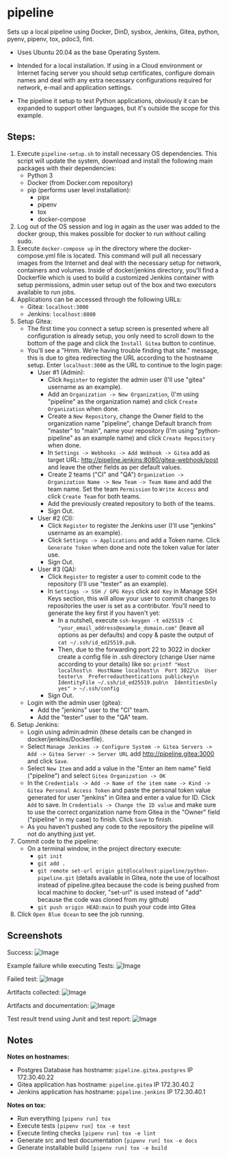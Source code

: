 # pipeline
Sets up a local pipeline using Docker, DinD, sysbox, Jenkins, Gitea, python, pyenv, pipenv, tox, pdoc3, fint. 

- Uses Ubuntu 20.04 as the base Operating System. 

 - Intended for a local installation. If using in a Cloud environment or Internet facing server you should setup certificates, configure domain names and deal with any extra necessary configurations required for network, e-mail and application settings.

- The pipeline it setup to test Python applications, obviously it can be expanded to support other languages, but it's outside the scope for this example.

## Steps:

1. Execute ```pipeline-setup.sh``` to install necessary OS dependencies. This script will update the system, download and install the following main packages with their dependencies:
    - Python 3
    - Docker (from Docker.com repository)
    - pip (performs user level installation):
      - pipx 
      - pipenv 
      - tox 
      - docker-compose
2. Log out of the OS session and log in again as the user was added to the docker group, this makes possible for docker to run without calling sudo.
3. Execute ```docker-compose up``` in the directory where the docker-compose.yml file is located. This command will pull all necessary images from the Internet and deal with the necessary setup for network, containers and volumes. Inside of docker/jenkins directory, you'll find a Dockerfile which is used to build a customized Jenkins container with setup permissions, admin user setup out of the box and two executors available to run jobs.
4. Applications can be accessed through the following URLs:
    - Gitea: ```localhost:3000```
    - Jenkins: ```localhost:8080```
5. Setup Gitea:
    - The first time you connect a setup screen is presented where all configuration is already setup, you only need to scroll down to the bottom of the page and click the ```Install Gitea``` button to continue. 
    - You'll see a "Hmm. We’re having trouble finding that site." message, this is due to gitea redirecting the URL according to the hostname setup. Enter ```localhost:3000``` as the URL to continue to the login page:
        - User #1 (Admin):
            - Click ```Register``` to register the admin user (I'll use "gitea" username as an example).
            - Add an ```Organization -> New Organization```, (I'm using "pipeline" as the organization name) and click  ```Create Organization``` when done.
            - Create a ```New Repository```, change the Owner field to the organization name "pipeline", change Default branch from "master" to "main", name your repository (I'm using "python-pipeline" as an example name) and click  ```Create Repository``` when done.
            - In ```Settings -> Webhooks -> Add Webhook -> Gitea``` add as target URL: http://pipeline.jenkins:8080/gitea-webhook/post and leave the other fields as per default values.
            - Create 2 teams ("CI" and "QA") ```Organization -> Organization Name -> New Team -> Team Name``` and add the team name. Set the team ```Permission``` to ```Write Access``` and click ```Create Team``` for both teams.
            - Add the previously created repository to both of the teams.
            - Sign Out.
        - User #2 (CI): 
            - Click ```Register``` to register the Jenkins user (I'll use "jenkins" username as an example).
            - Click ```Settings -> Applications``` and add a Token name. Click ```Generate Token``` when done and note the token value for later use.
            - Sign Out.
        - User #3 (QA): 
            - Click ```Register``` to register a user to commit code to the repository (I'll use "tester" as an example).
            - In ```Settings -> SSH / GPG Keys``` click ```Add Key``` in Manage SSH Keys section, this will allow your user to commit changes to repositories the user is set as a contributor. You'll need to generate the key first if you haven't yet:
                - In a nutshell, execute ```ssh-keygen -t ed25519 -C "your_email_address@example_domain.com"``` (leave all options as per defaults) and copy & paste the output of ```cat ~/.ssh/id_ed25519.pub```.
                - Then, due to the forwarding port 22 to 3022 in docker create a config file in .ssh directory (change User name according to your details) like so: ```printf "Host localhost\n  HostName localhost\n  Port 3022\n  User tester\n  Preferredauthentications publickey\n  IdentityFile ~/.ssh/id_ed25519.pub\n  IdentitiesOnly yes" > ~/.ssh/config```
            - Sign Out.
    - Login with the admin user (gitea): 
        - Add the "jenkins" user to the "CI" team.
        - Add the "tester" user to the "QA" team.
6. Setup Jenkins:
    - Login using admin:admin (these details can be changed in docker/jenkins/Dockerfile).
    - Select ```Manage Jenkins -> Configure System -> Gitea Servers -> Add -> Gitea Server -> Server URL``` add http://pipeline.gitea:3000 and click ```Save```.
    - Select ```New Item``` and add a value in the "Enter an item name" field ("pipeline") and select ```Gitea Organization -> OK``` 
    - In the ```Credentials -> Add -> Name of the item name -> Kind -> Gitea Personal Access Token``` and paste the personal token value generated for user "jenkins" in Gitea and enter a value for ID. Click ```Add``` to save. In ```Credentials -> Change the ID value``` and make sure to use the correct organization name from Gitea in the "Owner" field ("pipeline" in my case) to finish. Click ```Save``` to finish.
    - As you haven't pushed any code to the repository the pipeline will not do anything just yet.
7. Commit code to the pipeline:
    - On a terminal window, in the project directory execute:
        - ```git init```
        - ```git add .```
        - ```git remote set-url origin git@localhost:pipeline/python-pipeline.git``` (details available in Gitea, note the use of localhost instead of pipeline.gitea because the code is being pushed from local machine to docker, "set-url" is used instead of "add" because the code was cloned from my github)
        - ```git push origin HEAD:main``` to push your code into Gitea
8. Click ```Open Blue Ocean``` to see the job running.
## Screenshots
Success:
![Image](./screenshots/jenkins_blue_ocean_pass_tests.png?raw=true)

Example failure while executing Tests:
![Image](./screenshots/jenkins_blue_ocean_failed_tests.png?raw=true)

Failed test:
![Image](./screenshots/jenkins_blue_ocean_pipeline.png?raw=true)

Artifacts collected:
![Image](./screenshots/jenkins_blue_ocean_artifacts.png?raw=true)

Artifacts and documentation:
![Image](./screenshots/jenkins_build_outputs.png?raw=true)

Test result trend using Junit and test report:
![Image](./screenshots/jenkins_test_trend.png?raw=true)

## Notes

**Notes on hostnames:**
- Postgres Database has hostname: ```pipeline.gitea.postgres``` IP 172.30.40.22
- Gitea application has hostname: ```pipeline.gitea``` IP 172.30.40.2
- Jenkins application has hostname: ```pipeline.jenkins``` IP 172.30.40.1

**Notes on tox:**
- Run everything ```[pipenv run] tox```
- Execute tests ```[pipenv run] tox -e test```
- Execute linting checks ```[pipenv run] tox -e lint```
- Generate src and test documentation ```[pipenv run] tox -e docs```
- Generate installable build ```[pipenv run] tox -e build```